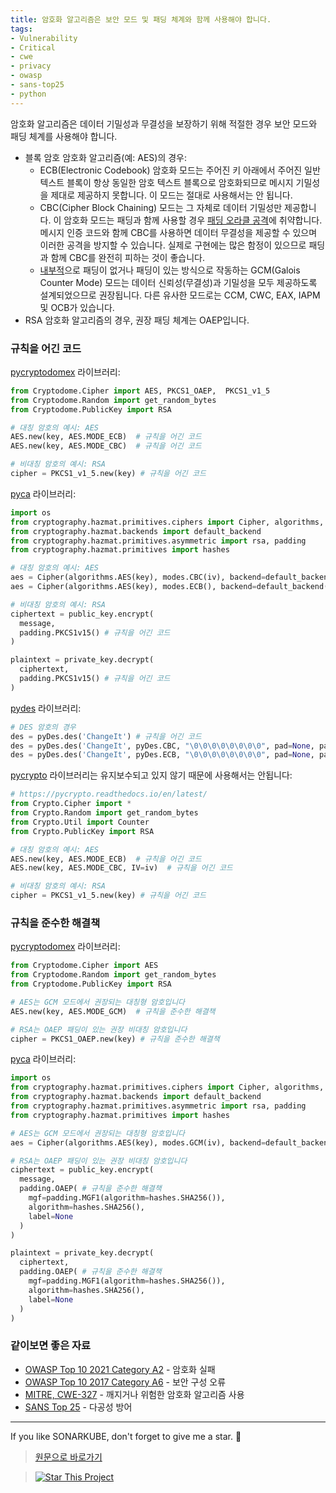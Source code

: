 ```yaml
---
title: 암호화 알고리즘은 보안 모드 및 패딩 체계와 함께 사용해야 합니다.
tags:
- Vulnerability
- Critical
- cwe
- privacy
- owasp
- sans-top25
- python
---
```



암호화 알고리즘은 데이터 기밀성과 무결성을 보장하기 위해 적절한 경우 보안 모드와 패딩 체계를 사용해야 합니다.

- 블록 암호 암호화 알고리즘(예: AES)의 경우:
  - ECB(Electronic Codebook) 암호화 모드는 주어진 키 아래에서 주어진 일반 텍스트 블록이 항상 동일한 암호 텍스트 블록으로 암호화되므로 메시지 기밀성을 제대로 제공하지 못합니다. 
  이 모드는 절대로 사용해서는 안 됩니다.
  - CBC(Cipher Block Chaining) 모드는 그 자체로 데이터 기밀성만 제공합니다. 이 암호화 모드는 패딩과 함께 사용할 경우 [패딩 오라클 공격](https://en.wikipedia.org/wiki/Padding_oracle_attack)에 취약합니다. 
    메시지 인증 코드와 함께 CBC를 사용하면 데이터 무결성을 제공할 수 있으며 이러한 공격을 방지할 수 있습니다. 실제로 구현에는 많은 함정이 있으므로 패딩과 함께 CBC를 완전히 피하는 것이 좋습니다.
  - [내부적](https://en.wikipedia.org/wiki/Galois/Counter_Mode#Mathematical_basis)으로 패딩이 없거나 패딩이 있는 방식으로 작동하는 GCM(Galois Counter Mode) 모드는 데이터 신뢰성(무결성)과 기밀성을 모두 제공하도록 설계되었으므로 권장됩니다. 
  다른 유사한 모드로는 CCM, CWC, EAX, IAPM 및 OCB가 있습니다.
- RSA 암호화 알고리즘의 경우, 권장 패딩 체계는 OAEP입니다.


### 규칙을 어긴 코드
[pycryptodomex](https://pycryptodome.readthedocs.io/) 라이브러리:
```python
from Cryptodome.Cipher import AES, PKCS1_OAEP,  PKCS1_v1_5
from Cryptodome.Random import get_random_bytes
from Cryptodome.PublicKey import RSA

# 대칭 암호의 예시: AES
AES.new(key, AES.MODE_ECB)  # 규칙을 어긴 코드
AES.new(key, AES.MODE_CBC)  # 규칙을 어긴 코드

# 비대칭 암호의 예시: RSA
cipher = PKCS1_v1_5.new(key) # 규칙을 어긴 코드

```

[pyca](https://cryptography.io/en/latest/) 라이브러리:
```python
import os
from cryptography.hazmat.primitives.ciphers import Cipher, algorithms, modes
from cryptography.hazmat.backends import default_backend
from cryptography.hazmat.primitives.asymmetric import rsa, padding
from cryptography.hazmat.primitives import hashes

# 대칭 암호의 예시: AES
aes = Cipher(algorithms.AES(key), modes.CBC(iv), backend=default_backend())  # 규칙을 어긴 코드
aes = Cipher(algorithms.AES(key), modes.ECB(), backend=default_backend())  # 규칙을 어긴 코드

# 비대칭 암호의 예시: RSA
ciphertext = public_key.encrypt(
  message,
  padding.PKCS1v15() # 규칙을 어긴 코드
)

plaintext = private_key.decrypt(
  ciphertext,
  padding.PKCS1v15() # 규칙을 어긴 코드
)
```
[pydes](https://pypi.org/project/pyDes/) 라이브러리:
```python
# DES 암호의 경우
des = pyDes.des('ChangeIt') # 규칙을 어긴 코드
des = pyDes.des('ChangeIt', pyDes.CBC, "\0\0\0\0\0\0\0\0", pad=None, padmode=pyDes.PAD_PKCS5) # 규칙을 어긴 코드
des = pyDes.des('ChangeIt', pyDes.ECB, "\0\0\0\0\0\0\0\0", pad=None, padmode=pyDes.PAD_PKCS5) # 규칙을 어긴 코드
```
[pycrypto](https://pycrypto.readthedocs.io/en/latest/) 라이브러리는 유지보수되고 있지 않기 때문에 사용해서는 안됩니다:
```python
# https://pycrypto.readthedocs.io/en/latest/
from Crypto.Cipher import *
from Crypto.Random import get_random_bytes
from Crypto.Util import Counter
from Crypto.PublicKey import RSA

# 대칭 암호의 예시: AES
AES.new(key, AES.MODE_ECB)  # 규칙을 어긴 코드
AES.new(key, AES.MODE_CBC, IV=iv)  # 규칙을 어긴 코드

# 비대칭 암호의 예시: RSA
cipher = PKCS1_v1_5.new(key) # 규칙을 어긴 코드
```



### 규칙을 준수한 해결책
[pycryptodomex](https://pycryptodome.readthedocs.io/) 라이브러리:
```python
from Cryptodome.Cipher import AES
from Cryptodome.Random import get_random_bytes
from Cryptodome.PublicKey import RSA

# AES는 GCM 모드에서 권장되는 대칭형 암호입니다
AES.new(key, AES.MODE_GCM)  # 규칙을 준수한 해결책

# RSA는 OAEP 패딩이 있는 권장 비대칭 암호입니다
cipher = PKCS1_OAEP.new(key) # 규칙을 준수한 해결책
```

[pyca](https://cryptography.io/en/latest/) 라이브러리:
```python
import os
from cryptography.hazmat.primitives.ciphers import Cipher, algorithms, modes
from cryptography.hazmat.backends import default_backend
from cryptography.hazmat.primitives.asymmetric import rsa, padding
from cryptography.hazmat.primitives import hashes

# AES는 GCM 모드에서 권장되는 대칭형 암호입니다
aes = Cipher(algorithms.AES(key), modes.GCM(iv), backend=default_backend())  # 규칙을 준수한 해결책

# RSA는 OAEP 패딩이 있는 권장 비대칭 암호입니다
ciphertext = public_key.encrypt(
  message,
  padding.OAEP( # 규칙을 준수한 해결책
    mgf=padding.MGF1(algorithm=hashes.SHA256()),
    algorithm=hashes.SHA256(),
    label=None
  )
)

plaintext = private_key.decrypt(
  ciphertext,
  padding.OAEP( # 규칙을 준수한 해결책
    mgf=padding.MGF1(algorithm=hashes.SHA256()),
    algorithm=hashes.SHA256(),
    label=None
  )
)
```


### 같이보면 좋은 자료
- [OWASP Top 10 2021 Category A2](https://owasp.org/Top10/A02_2021-Cryptographic_Failures/) - 암호화 실패
- [OWASP Top 10 2017 Category A6](https://owasp.org/www-project-top-ten/2017/A6_2017-Security_Misconfiguration) - 보안 구성 오류
- [MITRE, CWE-327](https://cwe.mitre.org/data/definitions/327) - 깨지거나 위험한 암호화 알고리즘 사용
- [SANS Top 25](https://www.sans.org/top25-software-errors/#cat3) - 다공성 방어
---


If you like SONARKUBE, don't forget to give me a star. :star2:

> [원문으로 바로가기](https://rules.sonarsource.com/python/type/Vulnerability/RSPEC-5543)

> [![Star This Project](https://img.shields.io/github/stars/kantabile/sonarkube.svg?label=Stars&style=social)](https://github.com/kantabile/sonarkube)